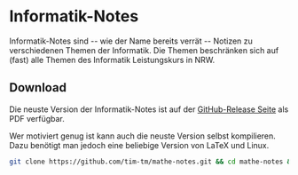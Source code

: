 # Informatik-Notes

Informatik-Notes sind -- wie der Name bereits verrät -- Notizen zu verschiedenen Themen der Informatik.
Die Themen beschränken sich auf (fast) alle Themen des Informatik Leistungskurs in NRW.

## Download

Die neuste Version der Informatik-Notes ist auf der [GitHub-Release Seite](https://github.com/tim-tm/informatik-notes/releases) als PDF verfügbar.

Wer motiviert genug ist kann auch die neuste Version selbst kompilieren. Dazu benötigt man jedoch eine beliebige Version von LaTeX und Linux.
```sh
git clone https://github.com/tim-tm/mathe-notes.git && cd mathe-notes && ./build.sh
```
